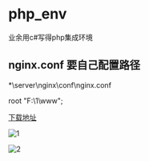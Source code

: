 # php_env

  业余用c#写得php集成环境

  ## nginx.conf 要自己配置路径
  
  *\server\nginx\conf\nginx.conf
 
  root   "F:\1\www";
  
  

[下载地址](https://share.weiyun.com/ffc3be37439c36681d097bc9ebf08e7e) 

![1](http://b389.photo.store.qq.com/psb?/V14SCHEg0Zq4JL/RuVc6sxT1F*jCKPVOIL2aMyhjejnc6rQKDDtkWCzmJI!/c/dIUBAAAAAAAA&bo=PgE1AT4BNQEDACU!&rf=mood_app)

![2](http://b389.photo.store.qq.com/psb?/V14SCHEg0Zq4JL/92yuV*HGsJyc3WMSHgrHnxnLAUln8v4H2fN3MwPdDhQ!/c/dIUBAAAAAAAA&bo=XAFFAVwBRQEDACU!)
